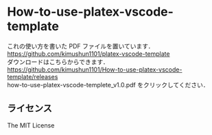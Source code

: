 # How-to-use-platex-vscode-template

これの使い方を書いた PDF ファイルを置いています．  
https://github.com/kimushun1101/platex-vscode-template  
ダウンロードはこちらからできます．  
https://github.com/kimushun1101/How-to-use-platex-vscode-template/releases  
how-to-use-platex-vscode-templete_v1.0.pdf をクリックしてください．

## ライセンス
The MIT License
